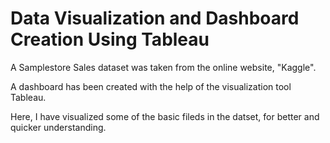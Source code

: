 # Data Visualization  and Dashboard Creation Using Tableau

A Samplestore Sales dataset was taken from the online website, "Kaggle".

A dashboard has been created with the help of the visualization tool Tableau. 

Here, I have visualized some of the basic fileds in the datset, for better and quicker understanding.
